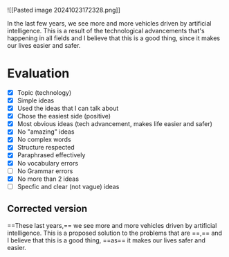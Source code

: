 ![[Pasted image 20241023172328.png]]

In the last few years, we see more and more vehicles driven by artificial intelligence. This is a result of the technological advancements that's happening in all fields and I believe that this is a good thing, since it makes our lives easier and safer.

# Evaluation
- [x] Topic (technology)
- [x] Simple ideas
- [x] Used the ideas that I can talk about
- [x] Chose the easiest side (positive)
- [x] Most obvious ideas (tech advancement, makes life easier and safer)
- [x] No "amazing" ideas
- [x] No complex words
- [x] Structure respected
- [x] Paraphrased effectively
- [x] No vocabulary errors
- [ ] No Grammar errors
- [x] No more than 2 ideas
- [ ] Specfic and clear (not vague) ideas

## Corrected version
==These last years,== we see more and more vehicles driven by artificial intelligence. This is a proposed solution to the problems that are ==,== and I believe that this is a good thing, ==as== it makes our lives safer and easier.



